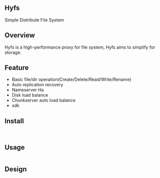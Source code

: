 ## Hyfs 

Simple Distribute File System

## Overview

Hyfs is a high-performance proxy for file system, Hyfs aims to simplify for storage. 

## Feature

 - Basic file/dir operation(Create/Delete/Read/Write/Rename)
 - Auto replication recovery
 - Nameserver Ha
 - Disk load balance
 - Chunkserver auto load balance
 - sdk

 
## Install

```


```


## Usage

```

```

## Design

